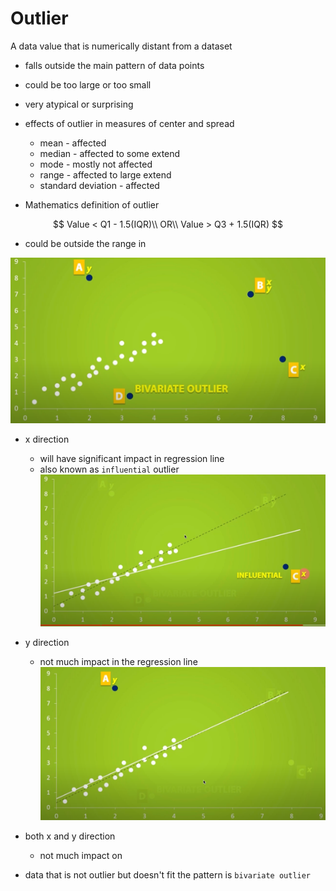 # Outlier

A data value that is numerically distant from a dataset

* falls outside the main pattern of data points
* could be too large or too small
* very atypical or surprising

* effects of outlier in measures of center and spread
  * mean - affected
  * median - affected to some extend
  * mode - mostly not affected
  * range - affected to large extend
  * standard deviation - affected

* Mathematics definition of outlier

$$
Value < Q1 - 1.5(IQR)\\
OR\\
Value > Q3 + 1.5(IQR)
$$

* could be outside the range in

![Image outlier](img/003.outlier-1003110429.png)
  * x direction
    * will have significant impact in regression line
    * also known as `influential` outlier
    ![Image influential](img/003.outlier-1003110851.png)
  * y direction
    * not much impact in the regression line
    ![Image non influential](img/003.outlier-1003110813.png)
  * both x and y direction
    * not much impact on 

* data that is not outlier but doesn't fit the pattern is `bivariate outlier`
